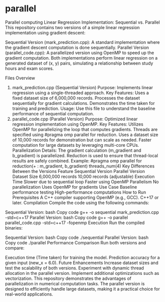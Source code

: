 # parallel
Parallel computing
Linear Regression Implementation: Sequential vs. Parallel
This repository contains two versions of a simple linear regression implementation using gradient descent:

Sequential Version (mark_prediction.cpp): A standard implementation where the gradient descent computation is done sequentially.
Parallel Version (parallel_code.cpp): A parallelized version using OpenMP to speed up the gradient computation.
Both implementations perform linear regression on a generated dataset of (x, y) pairs, simulating a relationship between study hours and exam scores.

Files Overview
1. mark_prediction.cpp (Sequential Version)
Purpose: Implements linear regression using a single-threaded approach.
Key Features:
Uses a fixed dataset size of 6,000,000 records.
Processes the dataset sequentially for gradient calculations.
Demonstrates the time taken for training and prediction.
Usage: Use this file to understand the baseline performance of sequential computation.
2. parallel_code.cpp (Parallel Version)
Purpose: Optimized linear regression implementation using OpenMP.
Key Features:
Utilizes OpenMP for parallelizing the loop that computes gradients.
Threads are specified using #pragma omp parallel for reduction.
Uses a dataset size of 10,000 records for demonstration but can scale as needed.
Faster computation for large datasets by leveraging multi-core CPUs.
Parallelization Details:
The gradient calculation (m_gradient and b_gradient) is parallelized.
Reduction is used to ensure that thread-local results are safely combined.
Example: #pragma omp parallel for reduction(+ : m_gradient, b_gradient) threads_num(4)
Key Differences Between the Versions
Feature	Sequential Version	Parallel Version
Dataset Size	6,000,000 records	10,000 records (adjustable)
Execution Time	Slower due to sequential loop	Faster using OpenMP
Parallelism	No parallelization	Uses OpenMP for gradients
Use Case	Baseline performance testing	High-performance computations
How to Run
Prerequisites
A C++ compiler supporting OpenMP (e.g., GCC).
C++17 or later.
Compilation
Compile the code using the following commands:

Sequential Version:
bash
Copy code
g++ -o sequential mark_prediction.cpp -std=c++17
Parallel Version:
bash
Copy code
g++ -o parallel parallel_code.cpp -std=c++17 -fopenmp
Execution
Run the compiled binaries:

Sequential Version:
bash
Copy code
./sequential
Parallel Version:
bash
Copy code
./parallel
Performance Comparison
Run both versions and compare:

Execution time (Time taken) for training the model.
Prediction accuracy for a given input (new_x = 6.0).
Future Enhancements
Increase dataset sizes and test the scalability of both versions.
Experiment with dynamic thread allocation in the parallel version.
Implement additional optimizations such as vectorization.
This repository demonstrates the advantages of parallelization in numerical computation tasks. The parallel version is designed to efficiently handle large datasets, making it a practical choice for real-world applications.
